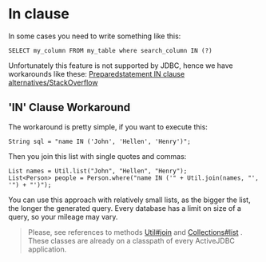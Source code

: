 <div class="page-header">
   <h1>In clause</h1>
</div>




In some cases you need to write something like this:

~~~~ {.prettyprint}
SELECT my_column FROM my_table where search_column IN (?)
~~~~

Unfortunately this feature is not supported by JDBC, hence we have workarounds like these:
[Preparedstatement IN clause alternatives/StackOverflow](http://stackoverflow.com/questions/178479/preparedstatement-in-clause-alternatives)


## 'IN' Clause Workaround

The workaround is pretty simple, if you want to execute this:

~~~~ {.java}
String sql = "name IN ('John', 'Hellen', 'Henry')";
~~~~

Then you join this list with single quotes and commas:

~~~~ {.java}
List names = Util.list("John", "Hellen", "Henry");
List<Person> people = Person.where("name IN ('" + Util.join(names, "', '") + "')");
~~~~

You can use this approach with relatively small lists, as the bigger the list, the longer the generated query. Every database has a limit on size of a query,
so  your mileage may vary.


> Please, see references to methods [Util#join](http://javalite.github.io/activejdbc/org/javalite/common/Util.html#join-java.lang.String:A-java.lang.String-)
and [Collections#list](http://javalite.github.io/activejdbc/org/javalite/common/Collections.html#list-T...-) .
These classes are already on a classpath of every ActiveJDBC application.



